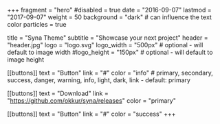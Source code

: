 +++
fragment = "hero"
#disabled = true
date = "2016-09-07"
lastmod = "2017-09-07"
weight = 50
background = "dark" # can influence the text color
particles = true

title = "Syna Theme"
subtitle = "Showcase your next project"
header = "header.jpg"
logo = "logo.svg"
logo_width = "500px" # optional - will default to image width
#logo_height = "150px" # optional - will default to image height

[[buttons]]
  text = "Button"
  link = "#"
  color = "info" # primary, secondary, success, danger, warning, info, light, dark, link - default: primary

[[buttons]]
  text = "Download"
  link = "https://github.com/okkur/syna/releases"
  color = "primary"

[[buttons]]
  text = "Button"
  link = "#"
  color = "success"
+++
